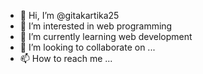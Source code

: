 - 👋 Hi, I’m @gitakartika25
- 👀 I’m interested in web programming
- 🌱 I’m currently learning web development
- 💞️ I’m looking to collaborate on ...
- 📫 How to reach me ...

<!---
gitakartika25/gitakartika25 is a ✨ special ✨ repository because its `README.md` (this file) appears on your GitHub profile.
You can click the Preview link to take a look at your changes.
--->
